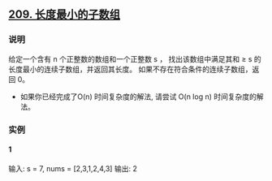 ## [209. 长度最小的子数组](https://leetcode-cn.com/problems/minimum-size-subarray-sum/)

### 说明
给定一个含有 n 个正整数的数组和一个正整数 s ，
找出该数组中满足其和 ≥ s 的长度最小的连续子数组，并返回其长度。
如果不存在符合条件的连续子数组，返回 0。

* 如果你已经完成了O(n) 时间复杂度的解法, 请尝试 O(n log n) 时间复杂度的解法。

### 实例
#### 1
输入: s = 7, nums = [2,3,1,2,4,3]
输出: 2